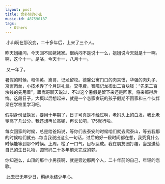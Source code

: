 ```yaml
---
layout: post
title: 曾多情的小山
music-id: 487590187
tags:
  - Others
---
```


​	小山啊在那没变，二十多年后，上来了三个人。

​	昨天姐姐问，今天回不回姥姥家。很纳闷不是说十一么，姐姐说今天就是十一啊。啊，这个十一。是咯，今天十一，八月十一。

​	又一年了。

​	暑假的时候，和伟英、嵩哥、记龙留校。德馨公寓门口的肉夹馍，华强的肉丸子、京酱肉丝，小技术弄了个月饼礼盒。交电费，智障记龙掏出二百块钱：“先来二百块钱的先用着”。跟嵩哥聊天说过，不过这个暑假是留下来还是回家，将来都得后悔。这段日子，大概以后想起来，就是一个恋家贪玩的孩子假期不回家和三个伙伴呆在学校里学习吧。

​	假期身份证换发，要用十年期了，日子可真是不经过啊，老妈头上的白发，我比老爹高了几公分。我还想再长高呢，再长长吧，175就行啦。

​	每次回家的时候，总是给爸妈说，等你们去泰安的时候咱们就去爬泰山，等去我那的时候咱们就去…每当我说出这么一句话，过后的好一段时间都在想，我究竟什么时候能等到那个时候。上周，松了一口气，目标达成。我在朋友圈打趣，当是送给自己的生日礼物，圆爸妈二十多年前未完成的梦。

​	你知道么，山顶的那个小男孩啊，就是旁边那两个人，二十年前的自己，年轻的恋歌。

​	此去已无年少日，羁绊永结少年心。